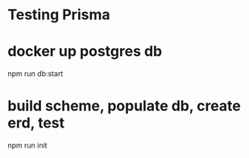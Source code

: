 # Testing Prisma

  # docker up postgres db
  npm run db:start

  # build scheme, populate db, create erd, test
  npm run init
